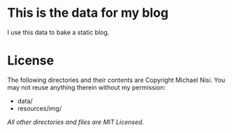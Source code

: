 # This is the data for my blog

I use this data to bake a static blog.

# License

The following directories and their contents are Copyright Michael Nisi. You may not reuse anything therein without my permission:

- data/
- resources/img/

*All other directories and files are MIT Licensed.*
